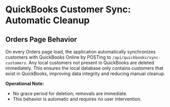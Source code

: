 # QuickBooks Customer Sync: Automatic Cleanup

## Orders Page Behavior
On every Orders page load, the application automatically synchronizes customers with QuickBooks Online by POSTing to `/api/quickbooks/sync-customers`. Any local customers not present in QuickBooks are deleted immediately. This ensures the local database only contains customers that exist in QuickBooks, improving data integrity and reducing manual cleanup.

**Operational Note:**
- No grace period for deletion; removals are immediate.
- This behavior is automatic and requires no user intervention.
